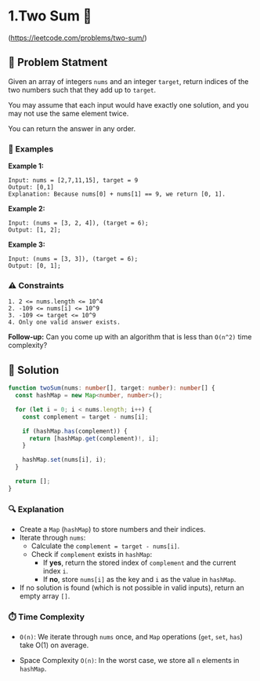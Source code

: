# 1.Two Sum 🚀

(https://leetcode.com/problems/two-sum/)

## 📌 Problem Statment

Given an array of integers `nums` and an integer `target`, return indices of the two numbers such that they add up to `target`.

You may assume that each input would have exactly one solution, and you may not use the same element twice.

You can return the answer in any order.

### 🔢 Examples

**Example 1:**

```
Input: nums = [2,7,11,15], target = 9
Output: [0,1]
Explanation: Because nums[0] + nums[1] == 9, we return [0, 1].
```

**Example 2:**

```
Input: (nums = [3, 2, 4]), (target = 6);
Output: [1, 2];
```

**Example 3:**

```
Input: (nums = [3, 3]), (target = 6);
Output: [0, 1];
```

### ⚠️ Constraints

```
1. 2 <= nums.length <= 10^4
2. -109 <= nums[i] <= 10^9
3. -109 <= target <= 10^9
4. Only one valid answer exists.
```

**Follow-up:** Can you come up with an algorithm that is less than `O(n^2)` time complexity?

## 🧠 Solution

```typescript
function twoSum(nums: number[], target: number): number[] {
  const hashMap = new Map<number, number>();

  for (let i = 0; i < nums.length; i++) {
    const complement = target - nums[i];

    if (hashMap.has(complement)) {
      return [hashMap.get(complement)!, i];
    }

    hashMap.set(nums[i], i);
  }

  return [];
}
```

### 🔍 Explanation

- Create a `Map` (`hashMap`) to store numbers and their indices.
- Iterate through `nums`:
  - Calculate the `complement = target - nums[i]`.
  - Check if `complement` exists in `hashMap`:
    - If **yes**, return the stored index of `complement` and the current index `i`.
    - If **no**, store `nums[i]` as the key and `i` as the value in `hashMap`.
- If no solution is found (which is not possible in valid inputs), return an empty array `[]`.

### ⏱️ Time Complexity

- `O(n)`: We iterate through `nums` once, and `Map` operations (`get`, `set`, `has`) take O(1) on average.

- Space Complexity `O(n)`: In the worst case, we store all `n` elements in `hashMap`.
